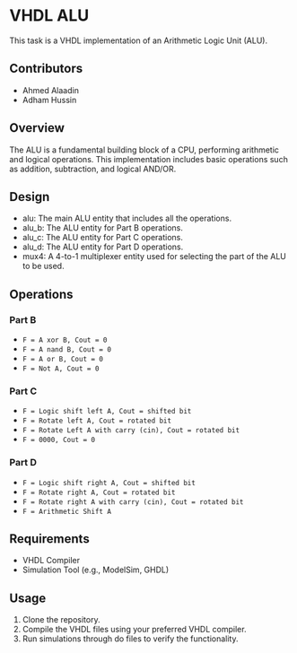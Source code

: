 # VHDL ALU
This task is a VHDL implementation of an Arithmetic Logic Unit (ALU).

## Contributors

- Ahmed Alaadin
- Adham Hussin

## Overview

The ALU is a fundamental building block of a CPU, performing arithmetic and logical operations. This implementation includes basic operations such as addition, subtraction, and logical AND/OR.

## Design
- alu: The main ALU entity that includes all the operations.
- alu_b: The ALU entity for Part B operations.
- alu_c: The ALU entity for Part C operations.
- alu_d: The ALU entity for Part D operations.
- mux4: A 4-to-1 multiplexer entity used for selecting the part of the ALU to be used.

## Operations

### Part B

- `F = A xor B, Cout = 0`
- `F = A nand B, Cout = 0`
- `F = A or B, Cout = 0`
- `F = Not A, Cout = 0`

### Part C

- `F = Logic shift left A, Cout = shifted bit`
- `F = Rotate left A, Cout = rotated bit`
- `F = Rotate Left A with carry (cin), Cout = rotated bit`
- `F = 0000, Cout = 0`

### Part D

- `F = Logic shift right A, Cout = shifted bit`
- `F = Rotate right A, Cout = rotated bit`
- `F = Rotate right A with carry (cin), Cout = rotated bit`
- `F = Arithmetic Shift A`

## Requirements

- VHDL Compiler
- Simulation Tool (e.g., ModelSim, GHDL)

## Usage

1. Clone the repository.
2. Compile the VHDL files using your preferred VHDL compiler.
3. Run simulations through do files to verify the functionality.

